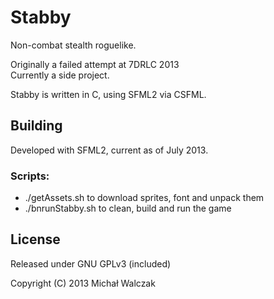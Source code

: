 Stabby
======

<p>Non-combat stealth roguelike.</p>

<p>Originally a failed attempt at 7DRLC 2013 <http://7drl.org/>
<br>Currently a side project.</p>

<p>Stabby is written in C, using SFML2 via CSFML.</p>

Building
---
<p>Developed with SFML2, current as of July 2013.</p>

### Scripts:
* ./getAssets.sh to download sprites, font and unpack them
* ./bnrunStabby.sh to clean, build and run the game

License
---
Released under GNU GPLv3 (included)

Copyright (C) 2013 Michał Walczak